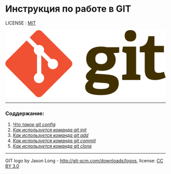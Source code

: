# **Инструкция по работе в GIT**

LICENSE : [MIT](./LICENSE.MD)

![Логотип программы](./assets/512px-Git-logo.svg.png)



---

### <strong>Соддержание:</strong>

1. [*Что такое git config*](./config.md)
2. [*Как используется команда git init*](./init.md)
3. [*Как используется команда git add*](./add.md)
4. [*Как используется команда git commit*](./commit.md)
5. [*Как используется команда git clone*](./clone.md)
 


 



---
GIT logo by Jason Long - http://git-scm.com/downloads/logos, license: [CC BY 3.0](https://creativecommons.org/licenses/by/3.0/)




